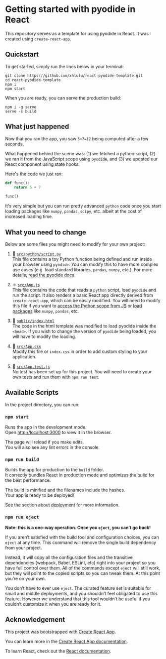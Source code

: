 # Getting started with pyodide in React

This repository serves as a template for using pyodide in React. It was created using `create-react-app`.

## Quickstart

To get started, simply run the lines below in your terminal:
```
git clone https://github.com/xhlulu/react-pyodide-template.git
cd react-pyodide-template
npm i
npm start
```

When you are ready, you can serve the production build:
```
npm i -g serve
serve -s build
```

## What just happened

Now that you ran the app, you saw `5+7=12` being computed after a few seconds.

What happened behind the scene was: (1) we fetched a python script, (2) we ran it from the JavaScript scope using `pyodide`, and (3) we updated our React component using state hooks.

Here's the code we just ran:
```python
def func():
    return 5 + 7

func()
```

It's very simple but you can run pretty advanced `python` code once you start loading packages like `numpy`, `pandas`, `scipy`, etc. albeit at the cost of increased loading time.


## What you need to change

Below are some files you might need to modify for your own project:

1. 🐍 [`src/python/script.py`](./src/python/script.py)\
This file contains a toy Python function being defined and run inside your browser using `pyodide`. You can modify this to have more complex use cases (e.g. load standard libraries, `pandas`, `numpy`, etc.). For more details, [read the pyodide docs](https://pyodide.readthedocs.io/en/latest/index.html).

2. ⚛️ [`src/App.js`](./src/App.js) \
This file contains the code that reads a `python` script, load `pyodide` and run the script. It also renders a basic React app directly derived from `create-react-app`, which can be easily modified. You will need to modify this file if you want to [access the Python scope from JS](https://pyodide.readthedocs.io/en/latest/usage/quickstart.html#accessing-python-scope-from-javascript) or [load packages](https://pyodide.readthedocs.io/en/latest/usage/loading-packages.html) like `numpy`, `pandas`, etc.

3. 📇 [`public/index.html`](./public/index.html)\
The code in the html template was modified to load pyodide inside the `<head>`. If you wish to change the version of `pyodide` being loaded, you will have to modify the loading.

4. 🎨 [`src/App.css`](./src/App.css)\
Modify this file or `index.css` in order to add custom styling to your application.

5. 🧪 [`src/App.test.js`](./src/App.test.js)\
No test has been set up for this project. You will need to create your own tests and run them with `npm run test`.


## Available Scripts

In the project directory, you can run:

### `npm start`

Runs the app in the development mode.\
Open [http://localhost:3000](http://localhost:3000) to view it in the browser.

The page will reload if you make edits.\
You will also see any lint errors in the console.

<!-- ### `npm test`

Launches the test runner in the interactive watch mode.\
See the section about [running tests](https://facebook.github.io/create-react-app/docs/running-tests) for more information. -->

### `npm run build`

Builds the app for production to the `build` folder.\
It correctly bundles React in production mode and optimizes the build for the best performance.

The build is minified and the filenames include the hashes.\
Your app is ready to be deployed!

See the section about [deployment](https://facebook.github.io/create-react-app/docs/deployment) for more information.

### `npm run eject`

**Note: this is a one-way operation. Once you `eject`, you can’t go back!**

If you aren’t satisfied with the build tool and configuration choices, you can `eject` at any time. This command will remove the single build dependency from your project.

Instead, it will copy all the configuration files and the transitive dependencies (webpack, Babel, ESLint, etc) right into your project so you have full control over them. All of the commands except `eject` will still work, but they will point to the copied scripts so you can tweak them. At this point you’re on your own.

You don’t have to ever use `eject`. The curated feature set is suitable for small and middle deployments, and you shouldn’t feel obligated to use this feature. However we understand that this tool wouldn’t be useful if you couldn’t customize it when you are ready for it.


## Acknowledgement

This project was bootstrapped with [Create React App](https://github.com/facebook/create-react-app).

You can learn more in the [Create React App documentation](https://facebook.github.io/create-react-app/docs/getting-started).

To learn React, check out the [React documentation](https://reactjs.org/).
